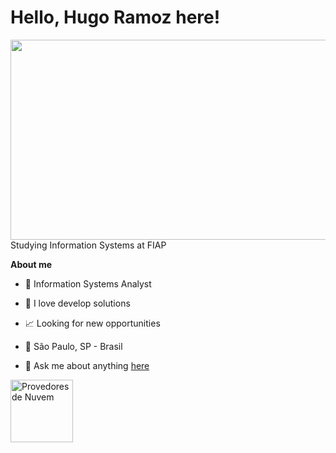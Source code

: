 # Hello, Hugo Ramoz here!

<img src="https://media.giphy.com/media/WUlplcMpOCEmTGBtBW/giphy.gif" height="320" width="540px" align="right">

Studying Information Systems at FIAP


**About me**

- 💼 Information Systems Analyst

- 💜 I love develop solutions

- 📈 Looking for new opportunities

- 📍  São Paulo, SP - Brasil

- 💬 Ask me about anything [here](https://www.linkedin.com/in/hugo-ramoz-234473221/)


<img height="100" src="https://media.giphy.com/media/WUlplcMpOCEmTGBtBW/giphy.gif" alt="Provedores de Nuvem">

<!---
hramoz99/hramoz99 is a ✨ special ✨ repository because its `README.md` (this file) appears on your GitHub profile.
You can click the Preview link to take a look at your changes.
--->
